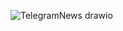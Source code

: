![TelegramNews drawio](https://github.com/user-attachments/assets/69d19c8d-444c-4b0a-909d-9a4ccc54cd63)
